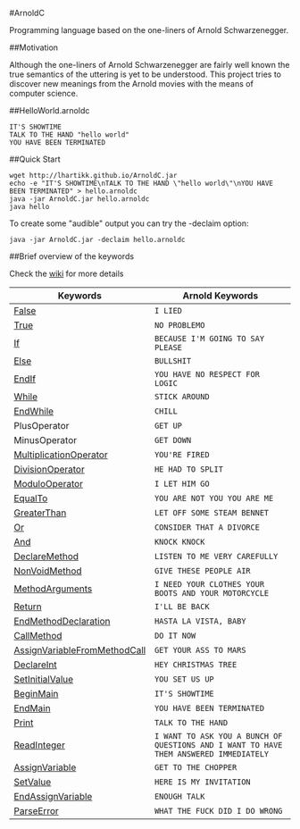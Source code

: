 #ArnoldC

Programming language based on the one-liners of Arnold Schwarzenegger.

##Motivation

Although the one-liners of Arnold Schwarzenegger are fairly well known the true semantics of the uttering is yet to be understood. This project tries to discover new meanings from the Arnold movies with the means of computer science.

##HelloWorld.arnoldc

	IT'S SHOWTIME
	TALK TO THE HAND "hello world"
	YOU HAVE BEEN TERMINATED

##Quick Start

	wget http://lhartikk.github.io/ArnoldC.jar
	echo -e "IT'S SHOWTIME\nTALK TO THE HAND \"hello world\"\nYOU HAVE BEEN TERMINATED" > hello.arnoldc
	java -jar ArnoldC.jar hello.arnoldc
	java hello

To create some "audible" output you can try the -declaim option:

	java -jar ArnoldC.jar -declaim hello.arnoldc

##Brief overview of the keywords

Check the [wiki](http://github.com/lhartikk/ArnoldC/wiki/ArnoldC) for more details

Keywords                                                                             | Arnold Keywords
-------------------------------------------------------------------------------------| -----------------------------------------------------
[False](http://www.youtube.com/watch?v=_wk-jT9rn-8)		                             |  `I LIED`
[True](http://www.youtube.com/watch?v=CtNb1dnEaSQ)                                   |  `NO PROBLEMO`
[If](http://www.youtube.com/watch?v=MiB7GLyvvJQ)                                     |  `BECAUSE I'M GOING TO SAY PLEASE`
[Else](http://www.youtube.com/watch?v=c4psKYpfnYs)                                   | `BULLSHIT`
[EndIf](http://youtu.be/uGstM8QMCjQ?t=1m23s)                                         | `YOU HAVE NO RESPECT FOR LOGIC`
[While](http://www.youtube.com/watch?v=wDztrw_0N8M)                                  |  `STICK AROUND`
[EndWhile](http://www.youtube.com/watch?v=R39e30FL37U)                               |  `CHILL` 
PlusOperator											                             | `GET UP`
MinusOperator                                                                        | `GET DOWN`
[MultiplicationOperator](https://www.youtube.com/watch?v=23ARFCQlb3M)                | `YOU'RE FIRED`
[DivisionOperator](http://www.youtube.com/watch?v=9VHtuqXZQeo)                       | `HE HAD TO SPLIT`
[ModuloOperator](http://www.youtube.com/watch?v=ybJWKZB0Erk&feature=youtu.be&t=6m59s)|`I LET HIM GO`
[EqualTo](http://www.youtube.com/watch?v=A1-wUV0-_JY)                                | `YOU ARE NOT YOU YOU ARE ME`
[GreaterThan](http://www.youtube.com/watch?v=19R2fDXCzcM)                            | `LET OFF SOME STEAM BENNET`
[Or](http://www.youtube.com/watch?v=RYtQMhnBtTw)                                     | `CONSIDER THAT A DIVORCE`
[And](http://www.youtube.com/watch?v=ZQ_Q2b_aXjk)                                    | `KNOCK KNOCK`
[DeclareMethod](https://youtu.be/1uERz6M5qIg?t=42s)                                  | `LISTEN TO ME VERY CAREFULLY`
[NonVoidMethod](http://www.youtube.com/watch?v=WANa9Oku-JM)                          | `GIVE THESE PEOPLE AIR`
[MethodArguments](http://www.youtube.com/watch?v=FWmH9ylqYYQ)                        | `I NEED YOUR CLOTHES YOUR BOOTS AND YOUR MOTORCYCLE`
[Return](http://www.youtube.com/watch?v=-YEG9DgRHhA)                                 | `I'LL BE BACK`
[EndMethodDeclaration](https://www.youtube.com/watch?v=Q73gUUr8Zlw)                  | `HASTA LA VISTA, BABY`
[CallMethod](http://www.youtube.com/watch?v=HGhP3p6lI3U)                             | `DO IT NOW`
[AssignVariableFromMethodCall](http://www.youtube.com/watch?v=HkkibBYm2WI)           | `GET YOUR ASS TO MARS`
[DeclareInt](http://www.youtube.com/watch?v=PZwwqjcEDUQ)                             |`HEY CHRISTMAS TREE`
[SetInitialValue](http://www.youtube.com/watch?v=lwqzA6F7nws)                        |`YOU SET US UP`
[BeginMain](http://www.youtube.com/watch?v=TKTL2EDTFSo)                              |`IT'S SHOWTIME`
[EndMain](http://www.youtube.com/watch?v=iy_BBBGBpqA)                                |`YOU HAVE BEEN TERMINATED`
[Print](http://www.youtube.com/watch?v=dQ6m8ztEzfA)                                  | `TALK TO THE HAND`
[ReadInteger](https://www.youtube.com/watch?v=1mC9eOqsyTg)                           | `I WANT TO ASK YOU A BUNCH OF QUESTIONS AND I WANT TO HAVE THEM ANSWERED IMMEDIATELY`
[AssignVariable](http://www.youtube.com/watch?v=-9-Te-DPbSE)                         | `GET TO THE CHOPPER`
[SetValue](http://www.youtube.com/watch?v=RrPXRkJ_P90)                               | `HERE IS MY INVITATION`
[EndAssignVariable](http://www.youtube.com/watch?v=rk9WHasIZk0)                      |`ENOUGH TALK`
[ParseError](http://www.youtube.com/watch?v=oGcRTJK43OM)                             |`WHAT THE FUCK DID I DO WRONG`
